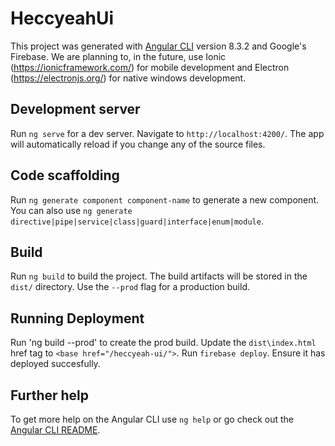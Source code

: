 # HeccyeahUi

This project was generated with [Angular CLI](https://github.com/angular/angular-cli) version 8.3.2 and Google's Firebase. We are planning to, in the future, use Ionic (https://ionicframework.com/) for mobile development and Electron (https://electronjs.org/) for native windows development.

## Development server

Run `ng serve` for a dev server. Navigate to `http://localhost:4200/`. The app will automatically reload if you change any of the source files.

## Code scaffolding

Run `ng generate component component-name` to generate a new component. You can also use `ng generate directive|pipe|service|class|guard|interface|enum|module`.

## Build

Run `ng build` to build the project. The build artifacts will be stored in the `dist/` directory. Use the `--prod` flag for a production build.

## Running Deployment

Run 'ng build --prod' to create the prod build. Update the `dist\index.html` href tag to `<base href="/heccyeah-ui/">`. Run `firebase deploy`. Ensure it has deployed succesfully.


## Further help

To get more help on the Angular CLI use `ng help` or go check out the [Angular CLI README](https://github.com/angular/angular-cli/blob/master/README.md).
